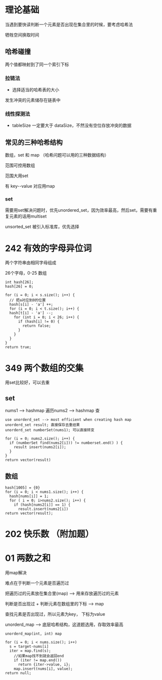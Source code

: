 # 理论基础
当遇到要快读判断一个元素是否出现在集合里的时候，要考虑哈希法

牺牲空间换取时间

## 哈希碰撞
两个值都映射到了同一个索引下标

### 拉链法
* 选择适当的哈希表的大小

发生冲突的元素储存在链表中

### 线性探测法
* tableSize 一定要大于 dataSize，不然没有空位存放冲突的数据

## 常见的三种哈希结构
数组，set 和 map （哈希问题可以用的三种数据结构）

范围可控用数组

范围大用set

有 key--value 对应用map

### set
需要用set解决问题时，优先unordered_set，因为效率最高，然后set，需要有重复元素的话用multiset

unsorted_set 被引入标准库，优先选择


# 242 有效的字母异位词
两个字符串由相同字母组成

26个字母，0-25 数组

```
int hash[26];
hash[26] = 0;

for (i = 0; i < s.size(); i++) {
  // 把a对应到0的位置
  hash[s[i] - 'a'] ++;
  for (i = 0; i < t.size(); i++) {
  hash[t[i] - 'a'] --;
    for (int i = 0; i < 26; i++) {
      if (hash[i] != 0) {
        return false;
      }
    }
  }
}
return true;
```

# 349 两个数组的交集
用set比较好，可以去重
## set
nums1 --> hashmap
遍历nums2 --> hashmap 查
```
use unorderd_set --> most efficient when creating hash map
unorderd_set result; 直接保存去重结果
unorderd_set numberSet(nums1); 可以直接转变

for (i = 0; nums2.size(); i++) {
  if (numberSet find(nums2[i])) != numberset.end() ) {
    result insert(nums2[i]);
  }
}
return vector(result)
```
## 数组
```
hash[1005] = {0}
for (i = 0; i < nums1.size(); i++) {
  hash[nums[i]] = 1;
  for ( i = 0; i>nums2.size(); i++) {
    if (hash[nums2[i]] == 1) {
      result.insert(nums2[i])
return vector(result);
```

# 202 快乐数 （附加题）

# 01 两数之和
用map解决

难点在于判断一个元素是否遍历过

把遍历过的元素放在集合里(map) --> 用来存放遍历过的元素

判断是否出现过 + 判断元素在数组里的下标 --> map

查找元素是否出现过，所以元素为key， 下标为value

unorderd_map --> 底层哈希结构，这道题选用，存取效率最高

```
unorderd_map(int, int) map

for (i = 0; i < nums.size(); i++)
  s = target-nums[i]
  iter = map.find(s);
    //如果map找不到就会返回end
    if (iter != map.end())
      return {iter->value, i};
    map.insert(nums[i], value);
return null;
```

